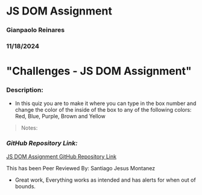 # JS DOM Assignment

### Gianpaolo Reinares
### 11/18/2024
# "Challenges - JS DOM Assignment"
### Description: 
- In this quiz you are to make it where you can type in the box number and change the color of the inside of the box to any of the following colors: Red, Blue, Purple, Brown and Yellow

> Notes: 

### _GitHub Repository Link:_
[JS DOM Assignment GitHub Repository Link](https://github.com/MandoxaElemental/Quiz-js-dom-asg)


This has been Peer Reviewed By: Santiago Jesus Montanez

- Great work, Everything works as intended and has alerts for when out of bounds.

